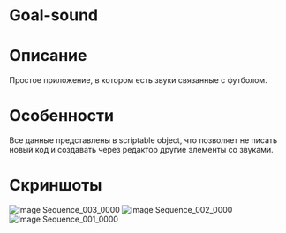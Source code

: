 # Goal-sound

# Описание

Простое приложение, в котором есть звуки связанные с футболом.

# Особенности
Все данные представлены в scriptable object, что позволяет не писать новый код и создавать через редактор другие элементы со звуками.

# Скриншоты
![Image Sequence_003_0000](https://github.com/user-attachments/assets/64735ada-4fae-4035-9a0e-ad894fd8ab11)
![Image Sequence_002_0000](https://github.com/user-attachments/assets/36777462-c7c3-489e-995d-ce3cb9c76f0a)
![Image Sequence_001_0000](https://github.com/user-attachments/assets/9ca3bd79-15e3-4210-80b1-0f89526a30c5)
